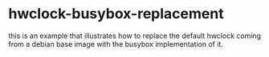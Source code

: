 # hwclock-busybox-replacement
this is an example that illustrates how to replace the default hwclock coming from a debian base image with the busybox implementation of it.
